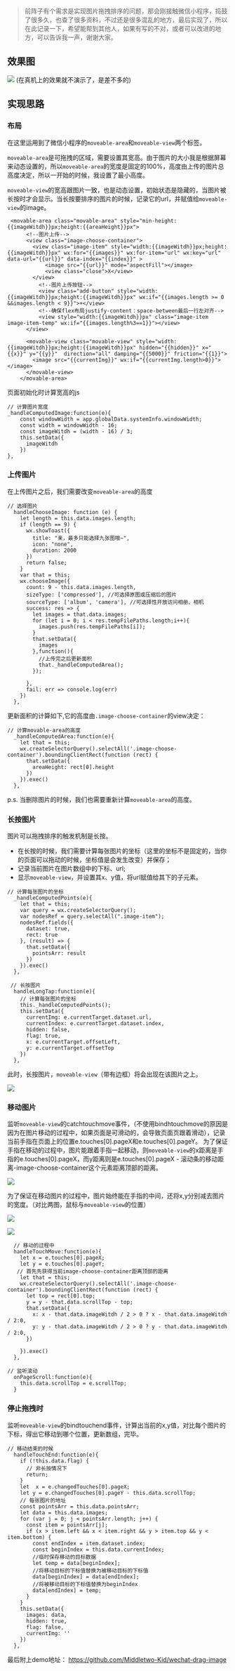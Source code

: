 > 前阵子有个需求是实现图片拖拽排序的问题，那会刚接触微信小程序，捣鼓了很多久，也查了很多资料，不过还是很多混乱的地方，最后实现了，所以在此记录一下，希望能帮到其他人，如果有写的不对，或者可以改进的地方，可以告诉我一声，谢谢大家。

## 效果图

![](https://user-gold-cdn.xitu.io/2019/9/14/16d2f4ea8cb5375f?w=288&h=508&f=gif&s=887438)
(在真机上的效果就不演示了，是差不多的)

## 实现思路
### 布局
在这里运用到了微信小程序的`moveable-area`和`moveable-view`两个标签。

`moveable-area`是可拖拽的区域，需要设置其宽高。由于图片的大小我是根据屏幕来动态设置的，所以`moveable-area`的宽度是固定的100%，高度由上传的图片总高度决定，所以一开始的时候，我设置了最小高度。

`moveable-view`的宽高跟图片一致，也是动态设置，初始状态是隐藏的，当图片被长按时才会显示。当长按要排序的图片的时候，记录它的url，并赋值给`moveable-view`的image。
```
 <movable-area class="movable-area" style="min-height:{{imageWitdh}}px;height:{{areaHeight}}px">
      <!--图片上传-->
      <view class="image-choose-container">
        <view class="image-item" style="width:{{imageWitdh}}px;height:{{imageWitdh}}px" wx:for="{{images}}" wx:for-item="url" wx:key="url" data-url="{{url}}" data-index="{{index}}" >
            <image src="{{url}}" mode="aspectFill"></image>
            <view class="close">X</view>
        </view>
          <!--图片上传按钮-->
          <view class="add-button" style="width:{{imageWitdh}}px;height:{{imageWitdh}}px" wx:if="{{images.length >= 0 &&images.length < 9}}">+</view>
          <!--确保flex布局justify-content：space-between最后一行左对齐-->
          <view style="width:{{imageWitdh}}px" class="image-item image-item-temp" wx:if="{{images.length%3==1}}"></view>
      </view>
      
      <movable-view class="movable-view" style="width:{{imageWitdh}}px;height:{{imageWitdh}}px" hidden="{{hidden}}" x="{{x}}" y="{{y}}"  direction="all" damping="{{5000}}" friction="{{1}}">
        <image src="{{currentImg}}" wx:if="{{currentImg.length>0}}"></image>
      </movable-view>
    </movable-area>
```
页面初始化时计算宽高的js
```
// 计算图片宽度
_handleComputedImage:function(e){
    const windowWidth = app.globalData.systemInfo.windowWidth;
    const width = windowWidth - 16;
    const imageWitdh = (width - 16) / 3;
    this.setData({
      imageWitdh
    })
},
```
### 上传图片
在上传图片之后，我们需要改变`moveable-area`的高度
```
// 选择图片
  handleChooseImage: function (e) {
    let length = this.data.images.length;
    if (length == 9) {
      wx.showToast({
        title: "亲，最多只能选择九张图哦~",
        icon: "none",
        duration: 2000
      })
      return false;
    }
    var that = this;
    wx.chooseImage({
      count: 9 - this.data.images.length,
      sizeType: ['compressed'], //可选择原图或压缩后的图片
      sourceType: ['album', 'camera'], //可选择性开放访问相册、相机
      success: res => {
        let images = that.data.images;
        for (let i = 0; i < res.tempFilePaths.length;i++){
          images.push(res.tempFilePaths[i]);
        }
        that.setData({
          images
        },function(){
          //上传完之后更新面积
          that._handleComputedArea();
        });
        
      },
      fail: err => console.log(err)
    })
  },
```
更新面积的计算如下,它的高度由`.image-choose-container`的view决定：
```
// 计算movable-area的高度
  _handleComputedArea:function(e){
    let that = this;
    wx.createSelectorQuery().selectAll('.image-choose-container').boundingClientRect(function (rect) {
      that.setData({
        areaHeight: rect[0].height
      })
    }).exec()
  },
```
p.s. 当删除图片的时候，我们也需要重新计算`moveable-area`的高度。

### 长按图片
图片可以拖拽排序的触发机制是长按。
- 在长按的时候，我们需要计算每张图片的坐标（这里的坐标不是固定的，当你的页面可以拖动的时候，坐标值是会发生改变）并保存；
- 记录当前图片在图片数组中的下标、url;
- 显示`moveable-view`，并设置其x、y值，将url赋值给其下的子元素。
```
// 计算每张图片的坐标
  _handleComputedPoints(e){
    let that = this;
    var query = wx.createSelectorQuery();
    var nodesRef = query.selectAll(".image-item");
    nodesRef.fields({
      dataset: true,
      rect: true
    }, (result) => {
      that.setData({
        pointsArr: result
      })
    }).exec()
  },
```

```
 // 长按图片
  handleLongTap:function(e){
    // 计算每张图片的坐标
    this._handleComputedPoints();
    this.setData({
      currentImg: e.currentTarget.dataset.url,
      currentIndex: e.currentTarget.dataset.index,
      hidden: false,
      flag: true,
      x: e.currentTarget.offsetLeft,
      y: e.currentTarget.offsetTop
    })
  },
```
此时，长按图片，`moveable-view`（带有边框）将会出现在该图片之上。

![](https://user-gold-cdn.xitu.io/2019/9/14/16d2f6c26e8da3a0?w=288&h=508&f=gif&s=61103)

### 移动图片
监听`moveable-view`的catchtouchmove事件，（不使用bindhtouchmove的原因是因为在图片移动的过程中，如果页面是可滑动的，会导致页面页跟着滑动），记录当前手指在页面上的位置e.touches[0].pageX和e.touches[0].pageY。
为了保证手指在移动的过程中，图片能跟着手指一起移动，则`moveable-view`的x距离是手指的e.touches[0].pageX，而y距离则是e.touches[0].pageX - 滚动条的移动距离-image-choose-container这个元素距离顶部的距离。

![](https://user-gold-cdn.xitu.io/2019/9/14/16d2fcd94dc065a9?w=595&h=525&f=png&s=205548)

为了保证在移动图片的过程中，图片始终能在手指的中间，还将x,y分别减去图片的宽度。（对比两图，鼠标与`moveable-view`的位置）

![](https://user-gold-cdn.xitu.io/2019/9/14/16d2fd63fa5d38fd?w=288&h=508&f=gif&s=117777)

![](https://user-gold-cdn.xitu.io/2019/9/14/16d2fd6767fc1f68?w=288&h=508&f=gif&s=94772)

```
  // 移动的过程中
  handleTouchMove:function(e){
    let x = e.touches[0].pageX;
    let y = e.touches[0].pageY;
   // 首先先获得当前image-choose-container距离顶部的距离
    let that = this;
    wx.createSelectorQuery().selectAll('.image-choose-container').boundingClientRect(function (rect) {
      let top = rect[0].top;
      y = y - that.data.scrollTop - top;
      that.setData({
        x: x - that.data.imageWitdh / 2 > 0 ? x - that.data.imageWitdh / 2:0,
        y: y - that.data.imageWitdh / 2 > 0 ? y - that.data.imageWitdh / 2:0,
      })

    }).exec()
  },
```

```
// 监听滚动
  onPageScroll:function(e){
    this.data.scrollTop = e.scrollTop;
  }
```

### 停止拖拽时
监听`moveable-view`的bindtouchend事件，计算出当前的x,y值，对比每个图片的下标，得出它移动到哪个位置，更新数组，完毕。
```
// 移动结束的时候
  handleTouchEnd:function(e){
    if (!this.data.flag) {
      // 非长按情况下
      return;
    }
    let  x = e.changedTouches[0].pageX;
    let y = e.changedTouches[0].pageY - this.data.scrollTop;
    // 每张图片的地址
    const pointsArr = this.data.pointsArr;
    let data = this.data.images;
    for (var j = 0; j < pointsArr.length; j++) {
      const item = pointsArr[j];
      if (x > item.left && x < item.right && y > item.top && y < item.bottom) {
        const endIndex = item.dataset.index;
        const beginIndex = this.data.currentIndex;
        //临时保存移动的目标数据
        let temp = data[beginIndex];
        //将移动目标的下标值替换为被移动目标的下标值
        data[beginIndex] = data[endIndex];
        //将被移动目标的下标值替换为beginIndex
        data[endIndex] = temp;
      }
    }
    this.setData({
      images: data,
      hidden: true,
      flag: false,
      currentImg: ''
    })
  },
```
最后附上demo地址：
https://github.com/Middletwo-Kid/wechat-drag-image <br/>
